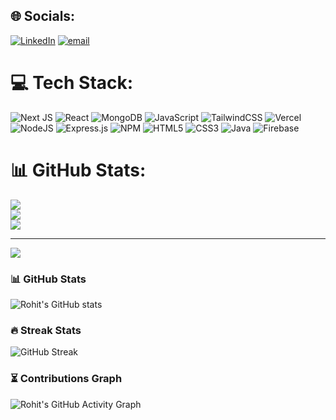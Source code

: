 
## 🌐 Socials:
[![LinkedIn](https://img.shields.io/badge/LinkedIn-%230077B5.svg?logo=linkedin&logoColor=white)](https://linkedin.com/in/https://www.linkedin.com/in/rohitsaimuppana/) [![email](https://img.shields.io/badge/Email-D14836?logo=gmail&logoColor=white)](mailto:rohitmuppana44@gmail.com) 

# 💻 Tech Stack:
![Next JS](https://img.shields.io/badge/Next-black?style=for-the-badge&logo=next.js&logoColor=white) ![React](https://img.shields.io/badge/react-%2320232a.svg?style=for-the-badge&logo=react&logoColor=%2361DAFB) ![MongoDB](https://img.shields.io/badge/MongoDB-%234ea94b.svg?style=for-the-badge&logo=mongodb&logoColor=white) ![JavaScript](https://img.shields.io/badge/javascript-%23323330.svg?style=for-the-badge&logo=javascript&logoColor=%23F7DF1E) ![TailwindCSS](https://img.shields.io/badge/tailwindcss-%2338B2AC.svg?style=for-the-badge&logo=tailwind-css&logoColor=white) ![Vercel](https://img.shields.io/badge/vercel-%23000000.svg?style=for-the-badge&logo=vercel&logoColor=white) ![NodeJS](https://img.shields.io/badge/node.js-6DA55F?style=for-the-badge&logo=node.js&logoColor=white) ![Express.js](https://img.shields.io/badge/express.js-%23404d59.svg?style=for-the-badge&logo=express&logoColor=%2361DAFB) ![NPM](https://img.shields.io/badge/NPM-%23CB3837.svg?style=for-the-badge&logo=npm&logoColor=white) ![HTML5](https://img.shields.io/badge/html5-%23E34F26.svg?style=for-the-badge&logo=html5&logoColor=white) ![CSS3](https://img.shields.io/badge/css3-%231572B6.svg?style=for-the-badge&logo=css3&logoColor=white) ![Java](https://img.shields.io/badge/java-%23ED8B00.svg?style=for-the-badge&logo=openjdk&logoColor=white) ![Firebase](https://img.shields.io/badge/firebase-a08021?style=for-the-badge&logo=firebase&logoColor=ffcd34)
# 📊 GitHub Stats:
![](https://github-readme-stats.vercel.app/api?username=rohitgnangit&theme=dark&hide_border=false&include_all_commits=false&count_private=false)<br/>
![](https://nirzak-streak-stats.vercel.app/?user=rohitgnangit&theme=dark&hide_border=false)<br/>
![](https://github-readme-stats.vercel.app/api/top-langs/?username=rohitgnangit&theme=dark&hide_border=false&include_all_commits=false&count_private=false&layout=compact)

---
[![](https://visitcount.itsvg.in/api?id=rohitgnangit&icon=0&color=0)](https://visitcount.itsvg.in)

### 📊 GitHub Stats
![Rohit's GitHub stats](https://github-readme-stats.vercel.app/api?username=rohitgnangit&show_icons=true&theme=radical)

### 🔥 Streak Stats
![GitHub Streak](https://streak-stats.demolab.com?user=rohitgnangit&theme=radical)

### ⏳ Contributions Graph
![Rohit's GitHub Activity Graph](https://github-readme-activity-graph.vercel.app/graph?username=rohitgnangit&theme=github-compact)


<!-- Proudly created with GPRM ( https://gprm.itsvg.in ) -->
